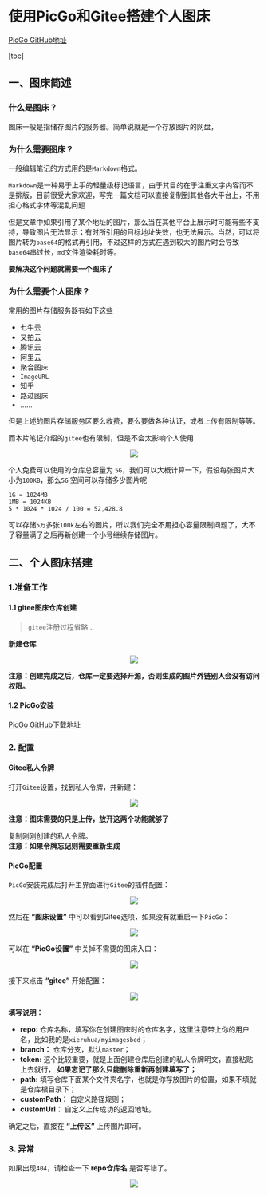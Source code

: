 # 使用PicGo和Gitee搭建个人图床

[PicGo GitHub地址](https://github.com/Molunerfinn/PicGo)

[toc]

## 一、图床简述
### 什么是图床？
图床一般是指储存图片的服务器。简单说就是一个存放图片的网盘，

### 为什么需要图床？
一般编辑笔记的方式用的是`Markdown`格式。

`Markdown`是一种易于上手的轻量级标记语言，由于其目的在于注重文字内容而不是排版，目前很受大家欢迎，写完一篇文档可以直接复制到其他各大平台上，不用担心格式字体等混乱问题

但是文章中如果引用了某个地址的图片，那么当在其他平台上展示时可能有些不支持，导致图片无法显示；有时所引用的目标地址失效，也无法展示。当然，可以将图片转为`base64`的格式再引用，不过这样的方式在遇到较大的图片时会导致`base64`串过长，`md`文件渲染耗时等。

**要解决这个问题就需要一个图床了**

### 为什么需要个人图床？
常用的图片存储服务器有如下这些
- 七牛云
- 又拍云
- 腾讯云
- 阿里云
- 聚合图床
- `ImageURL`
- 知乎
- 路过图床
- ……

但是上述的图片存储服务区要么收费，要么要做各种认证，或者上传有限制等等。

而本片笔记介绍的`gitee`也有限制，但是不会太影响个人使用
<center> 

![](https://cdn.jsdelivr.net/gh/XieRuhua/images/JavaLearning/工具服务搭建/使用PicGo和Gitee搭建个人图床/Gitee社区版空间配额说明.png)
</center>

个人免费可以使用的仓库总容量为 `5G`，我们可以大概计算一下，假设每张图片大小为`100KB`，那么`5G` 空间可以存储多少图片呢
```text
1G = 1024MB
1MB = 1024KB
5 * 1024 * 1024 / 100 = 52,428.8
```

可以存储`5万`多张`100k`左右的图片，所以我们完全不用担心容量限制问题了，大不了容量满了之后再新创建一个小号继续存储图片。

## 二、个人图床搭建
### 1.准备工作
#### 1.1  gitee图床仓库创建

> `gitee`注册过程省略...

**新建仓库**
<center>

![](https://cdn.jsdelivr.net/gh/XieRuhua/images/JavaLearning/工具服务搭建/使用PicGo和Gitee搭建个人图床/创建图床仓库.png)
</center>

**注意：创建完成之后，仓库一定要选择开源，否则生成的图片外链别人会没有访问权限。**

#### 1.2 PicGo安装
[PicGo GitHub下载地址](https://github.com/Molunerfinn/PicGo)

### 2. 配置
#### Gitee私人令牌
打开`Gitee`设置，找到私人令牌，并新建：
<center>

![](https://cdn.jsdelivr.net/gh/XieRuhua/images/JavaLearning/工具服务搭建/使用PicGo和Gitee搭建个人图床/Gitee私人令牌.png)
</center>

**注意：图床需要的只是上传，放开这两个功能就够了**

复制刚刚创建的私人令牌。  
**注意：如果令牌忘记则需要重新生成**

#### PicGo配置
`PicGo`安装完成后打开主界面进行`Gitee`的插件配置：

<center>

![](https://cdn.jsdelivr.net/gh/XieRuhua/images/JavaLearning/工具服务搭建/使用PicGo和Gitee搭建个人图床/PicGo插件配置.png)
</center>

然后在 **“图床设置”** 中可以看到Gitee选项，如果没有就重启一下`PicGo`：
<center>

![](https://cdn.jsdelivr.net/gh/XieRuhua/images/JavaLearning/工具服务搭建/使用PicGo和Gitee搭建个人图床/PicGo设置1.png)
</center>

可以在 **“PicGo设置”** 中关掉不需要的图床入口：
<center>

![](https://cdn.jsdelivr.net/gh/XieRuhua/images/JavaLearning/工具服务搭建/使用PicGo和Gitee搭建个人图床/PicGo设置.png)
</center>

接下来点击 **“gitee”** 开始配置：
<center>

![](https://cdn.jsdelivr.net/gh/XieRuhua/images/JavaLearning/工具服务搭建/使用PicGo和Gitee搭建个人图床/PicGo的Gitee设置.png)
</center>

**填写说明：**
- **repo:** 仓库名称，填写你在创建图床时的仓库名字，这里注意带上你的用户名，比如我的是`xieruhua/myimagesbed`；
- **branch：** 仓库分支，默认`master`；
- **token:** 这个比较重要，就是上面创建仓库后创建的私人令牌明文，直接粘贴上去就行， **如果忘记了那么只能删除重新再创建填写了；**
- **path:** 填写仓库下面某个文件夹名字，也就是你存放图片的位置，如果不填就是仓库根目录下；
- **customPath：** 自定义路径规则；
- **customUrl：** 自定义上传成功的返回地址。

确定之后，直接在 **“上传区”** 上传图片即可。

### 3. 异常
如果出现`404`，请检查一下 **repo仓库名** 是否写错了。
<center>

![](https://cdn.jsdelivr.net/gh/XieRuhua/images/JavaLearning/工具服务搭建/使用PicGo和Gitee搭建个人图床/404.png)
</center>











